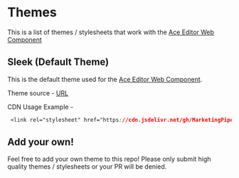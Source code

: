 # Themes

This is a list of themes / stylesheets that work with the [Ace Editor Web Component](https://github.com/MarketingPipeline/Ace-Editor-Web-Component/)


## Sleek (Default Theme)

This is the default theme used for the [Ace Editor Web Component](https://github.com/MarketingPipeline/Ace-Editor-Web-Component/).

Theme source - [URL](https://github.com/MarketingPipeline/Ace-Editor-Web-Component/tree/main/themes/sleek)

CDN Usage Example - 
```css
 <link rel="stylesheet" href="https://cdn.jsdelivr.net/gh/MarketingPipeline/Ace-Editor-Web-Component@v1.0.0/themes/default/ace-editor-wc.min.css">
``` 
 

## Add your own! 

Feel free to add your own theme to this repo! Please only submit high quality themes / stylesheets or your PR will be denied.
